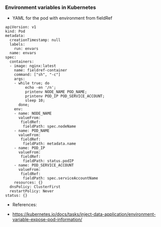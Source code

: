 ### Environment variables in Kubernetes

* YAML for the pod with environment from fieldRef
```
apiVersion: v1
kind: Pod
metadata:
  creationTimestamp: null
  labels:
    run: envars
  name: envars
spec:
  containers:
  - image: nginx:latest
    name: fieldref-container
    command: ["sh", "-c"]
    args: 
    - while true; do 
         echo -en '/n'; 
         printenv NODE_NAME POD_NAME; 
         printenv POD_IP POD_SERVICE_ACCOUNT; 
         sleep 10; 
      done;
    env:
    - name: NODE_NAME
      valueFrom:
       fieldRef:
        fieldPath: spec.nodeName
    - name: POD_NAME
      valueFrom:
       fieldRef:
        fieldPath: metadata.name
    - name: POD_IP
      valueFrom:
       fieldRef:
        fieldPath: status.podIP
    - name: POD_SERVICE_ACCOUNT
      valueFrom:
       fieldRef: 
        fieldPath: spec.serviceAccountName
    resources: {}
  dnsPolicy: ClusterFirst
  restartPolicy: Never
status: {}
```

* References:
- https://kubernetes.io/docs/tasks/inject-data-application/environment-variable-expose-pod-information/
